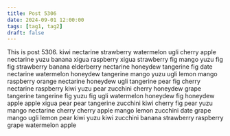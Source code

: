 ```yaml
---
title: Post 5306
date: 2024-09-01 12:00:00
tags: [tag1, tag2]
draft: false
---
```

This is post 5306.
kiwi
nectarine
strawberry
watermelon
ugli
cherry
apple
nectarine
yuzu
banana
xigua
raspberry
xigua
strawberry
fig
mango
yuzu
fig
fig
strawberry
banana
elderberry
nectarine
honeydew
tangerine
fig
date
nectarine
watermelon
honeydew
tangerine
mango
yuzu
ugli
lemon
mango
raspberry
orange
nectarine
honeydew
ugli
tangerine
pear
fig
cherry
nectarine
raspberry
kiwi
yuzu
pear
zucchini
cherry
honeydew
grape
tangerine
tangerine
fig
yuzu
fig
ugli
watermelon
honeydew
fig
honeydew
apple
apple
xigua
pear
pear
tangerine
zucchini
kiwi
cherry
fig
pear
yuzu
mango
nectarine
cherry
cherry
apple
mango
lemon
zucchini
date
grape
mango
ugli
lemon
pear
kiwi
yuzu
kiwi
zucchini
banana
strawberry
raspberry
grape
watermelon
apple

